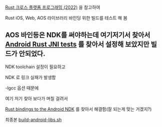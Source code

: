 [Rust 크로스 플랫폼 프로그래밍 (2022)](https://www.slideshare.net/utilforever/2022-rust) 을 참고하여

Rust iOS, Web, AOS 라이브러리 바인딩 위한 빌드를 테스트 해 봄

## AOS 바인등은 NDK를 써야하는데 여기저기서 찾아서 [Android Rust JNI tests](https://github.com/supercurio/android-rust-jni-tests) 를 찾아서 설정해 보았지만 빌드가 안되었다.
NDK toolchain 설정이 필요하고

NDK 로 링크 실패가 발생함 

-lgcc 옵션 때문에 

여기 저기 찾아 보다가 며칠 걸려서

[Rust bindings to the Android NDK](https://github.com/rust-mobile/ndk) 를 찾아서 해결함(잘 되는게 맞는 거겠지?)

최종본 [build-android-libs.sh](build-android-libs.sh)

